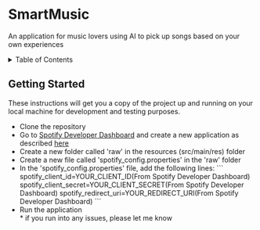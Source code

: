 # SmartMusic
An application for music lovers using AI to pick up songs based on your own experiences
<details>
  <summary>Table of Contents</summary>
  <ol>
    <li>
      <a href="#about-the-project">About The Project</a>
      <ul>
        <li><a href="#built-with">Built With</a></li>
      </ul>
    </li>
    <li>
      <a href="#getting-started">Getting Started</a>
      <ul>
        <li><a href="#prerequisites">Prerequisites</a></li>
        <li><a href="#installation">Installation</a></li>
      </ul>
    </li>
    <li><a href="#usage">Usage</a></li>
    <li><a href="#roadmap">Roadmap</a></li>
    <li><a href="#contributing">Contributing</a></li>
    <li><a href="#license">License</a></li>
    <li><a href="#contact">Contact</a></li>
    <li><a href="#acknowledgments">Acknowledgments</a></li>
  </ol>
</details>

## Getting Started
These instructions will get you a copy of the project up and running on your local machine for development and testing purposes.
<ul>
    <li>Clone the repository</li>
    <li>Go to <a href="https://developer.spotify.com/dashboard/applications">Spotify Developer Dashboard</a> and create a new application as described <a href="https://developer.spotify.com/documentation/web-api/concepts/apps">here</a></li>
    <li>Create a new folder called 'raw' in the resources (src/main/res) folder</li>
    <li>Create a new file called 'spotify_config.properties' in the 'raw' folder</li>
    <li>In the 'spotify_config.properties' file, add the following lines:
    ```
    spotify_client_id=YOUR_CLIENT_ID(From Spotify Developer Dashboard)
    spotify_client_secret=YOUR_CLIENT_SECRET(From Spotify Developer Dashboard)
    spotify_redirect_uri=YOUR_REDIRECT_URI(From Spotify Developer Dashboard)
    ```
    </li>
    <li>Run the application</li>
* if you run into any issues, please let me know
</ul>
